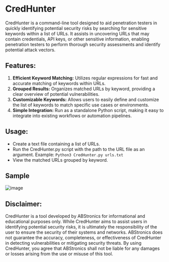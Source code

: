 # CredHunter

CredHunter is a command-line tool designed to aid penetration testers in quickly identifying potential security risks by searching for sensitive keywords within a list of URLs. It assists in uncovering URLs that may contain credentials, API keys, or other sensitive information, enabling penetration testers to perform thorough security assessments and identify potential attack vectors.

## Features:

1. **Efficient Keyword Matching:** Utilizes regular expressions for fast and accurate matching of keywords within URLs.
2. **Grouped Results:** Organizes matched URLs by keyword, providing a clear overview of potential vulnerabilities.
3. **Customizable Keywords:** Allows users to easily define and customize the list of keywords to match specific use cases or environments.
4. **Simple Integration:** Run as a standalone Python script, making it easy to integrate into existing workflows or automation pipelines.

## Usage:

* Create a text file containing a list of URLs.
* Run the CredHunter.py script with the path to the URL file as an argument. Example: `Python3 CredHunter.py urls.txt`
* View the matched URLs grouped by keyword.

## Sample

![image](https://github.com/AS-AbdulSamad/CredHunter/assets/116205223/36ff18f0-70a1-4c07-a59f-26a68b825447)

## Disclaimer:

CredHunter is a tool developed by ABStronics for informational and educational purposes only. While CredHunter aims to assist users in identifying potential security risks, it is ultimately the responsibility of the user to ensure the security of their systems and networks. ABStronics does not guarantee the accuracy, completeness, or effectiveness of CredHunter in detecting vulnerabilities or mitigating security threats. By using CredHunter, you agree that ABStronics shall not be liable for any damages or losses arising from the use or misuse of this tool.
